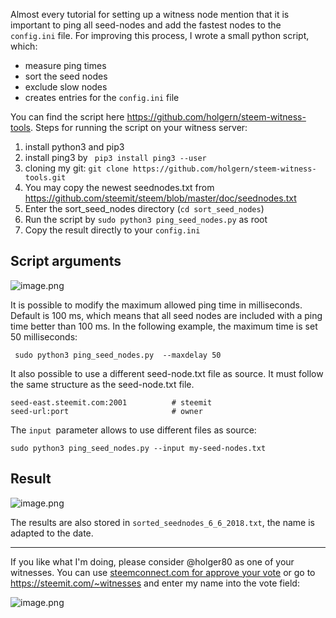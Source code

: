 Almost every tutorial for setting up a witness node mention that it is important to ping all seed-nodes and add the fastest nodes to the `config.ini` file. For improving this process, I wrote a small python script, which:

* measure ping times
* sort the seed nodes
* exclude slow nodes
* creates entries for the  `config.ini` file

You can find the script here https://github.com/holgern/steem-witness-tools. Steps for running the script on your witness server:

1. install python3 and pip3
2. install ping3 by  ` pip3 install ping3 --user` 
3. cloning my git:   `git clone https://github.com/holgern/steem-witness-tools.git`
4. You may copy the newest seednodes.txt from https://github.com/steemit/steem/blob/master/doc/seednodes.txt
5. Enter the sort_seed_nodes directory (`cd sort_seed_nodes`)
6. Run the script by   `sudo python3 ping_seed_nodes.py` as root
7. Copy the result directly to your `config.ini`

## Script arguments
![image.png](https://ipfs.busy.org/ipfs/QmP3GVKjv8Grj44JT4EBogR6ofrBFFuoPBRvcsNGxNUBXt)

It is possible to modify the maximum allowed ping time in milliseconds. Default is 100 ms, which means that all seed nodes are included with a ping time better than 100 ms. In the following example, the maximum time is set 50 milliseconds:
```
 sudo python3 ping_seed_nodes.py  --maxdelay 50
```

It also possible to use a different seed-node.txt file as source. It must follow the same structure as the seed-node.txt file.
```
seed-east.steemit.com:2001          # steemit
seed-url:port                       # owner
```
The `input `parameter allows to use different files as source:
```
sudo python3 ping_seed_nodes.py --input my-seed-nodes.txt
```
## Result
![image.png](https://ipfs.busy.org/ipfs/QmR2eytxv2pjcZyje6mbmvcHpEhK9sEngFpq3Xf47LiMuM)

The results are also stored in `sorted_seednodes_6_6_2018.txt`, the name is adapted to the date.

___
If you like what I'm doing, please consider @holger80 as one of your witnesses. You can use [steemconnect.com for approve your vote](https://v2.steemconnect.com/sign/account_witness_vote?witness=holger80&approve=True) or go to https://steemit.com/~witnesses and enter my name into the vote field:

![image.png](https://ipfs.busy.org/ipfs/QmWdfhuztZaJQkttRRhajrnTAwxUbxz4UoHdhfoJi2Ze9p)

